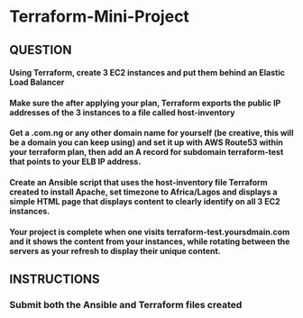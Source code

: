 # Terraform-Mini-Project

## QUESTION 

####    Using Terraform, create 3 EC2 instances and put them behind an Elastic Load Balancer


####    Make sure the after applying your plan, Terraform exports the public IP addresses of the 3 instances to a file called host-inventory


####    Get a .com.ng or any other domain name for yourself (be creative, this will be a domain you can keep using) and set it up with AWS Route53 within your terraform plan, then add an A record for subdomain terraform-test that points to your ELB IP address.


####    Create an Ansible script that uses the host-inventory file Terraform created to install Apache, set timezone to Africa/Lagos and displays a simple HTML page that displays content to clearly identify on all 3 EC2 instances.


####    Your project is complete when one visits terraform-test.yoursdmain.com and it shows the content from your instances, while rotating between the servers as your refresh to display their unique content.


## INSTRUCTIONS

### Submit both the Ansible and Terraform files created







  


